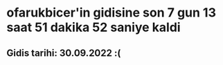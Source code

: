 # ofarukbicer'in gidisine son 7 gun 13 saat 51 dakika 52 saniye kaldi

## Gidis tarihi: 30.09.2022 :(